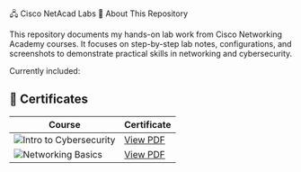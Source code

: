 🖧 Cisco NetAcad Labs
📘 About This Repository

This repository documents my hands-on lab work from Cisco Networking Academy courses.
It focuses on step-by-step lab notes, configurations, and screenshots to demonstrate practical skills in networking and cybersecurity.

Currently included:

## 📜 Certificates  

| Course | Certificate |  
|--------|-------------|  
| ![Intro to Cybersecurity](https://img.shields.io/badge/Cisco-Intro%20to%20Cybersecurity-green?logo=cisco) | [View PDF](./Certificates/Introduction%20to%20Cybersecurity.pdf) |  
| ![Networking Basics](https://img.shields.io/badge/Cisco-Networking%20Basics-blue?logo=cisco) | [View PDF](./Certificates/Networking%20Basics.pdf) |  
